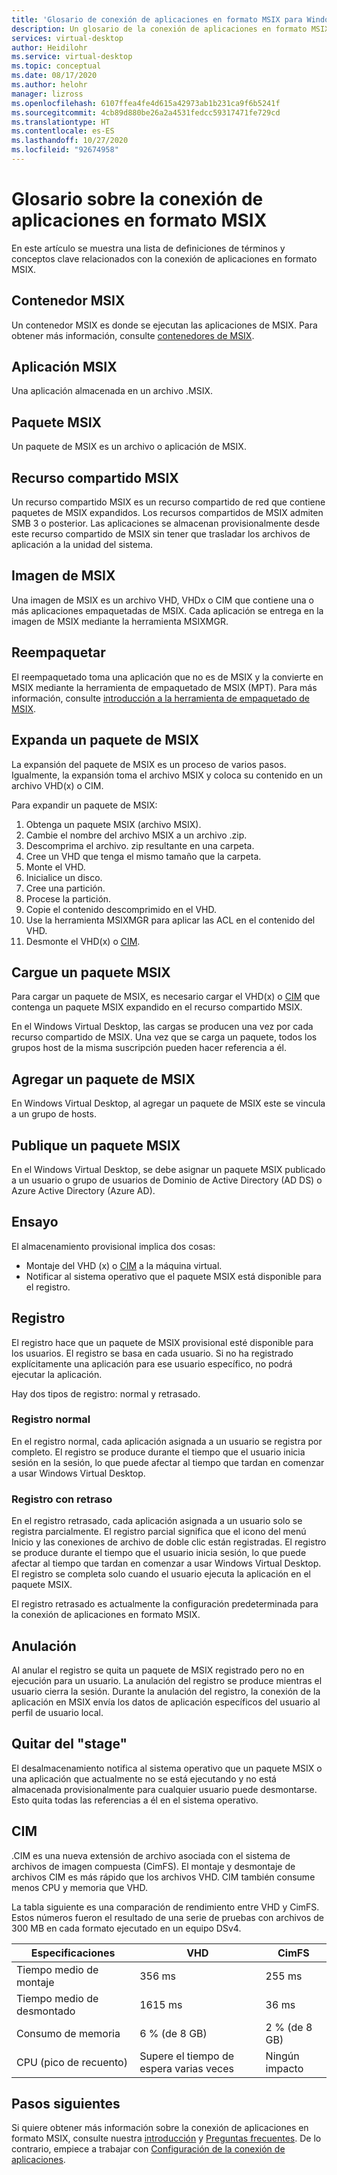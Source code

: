 ```yaml
---
title: 'Glosario de conexión de aplicaciones en formato MSIX para Windows Virtual Desktop: Azure'
description: Un glosario de la conexión de aplicaciones en formato MSIX con términos y conceptos.
services: virtual-desktop
author: Heidilohr
ms.service: virtual-desktop
ms.topic: conceptual
ms.date: 08/17/2020
ms.author: helohr
manager: lizross
ms.openlocfilehash: 6107ffea4fe4d615a42973ab1b231ca9f6b5241f
ms.sourcegitcommit: 4cb89d880be26a2a4531fedcc59317471fe729cd
ms.translationtype: HT
ms.contentlocale: es-ES
ms.lasthandoff: 10/27/2020
ms.locfileid: "92674958"
---
```

# <a name="msix-app-attach-glossary"></a>Glosario sobre la conexión de aplicaciones en formato MSIX

En este artículo se muestra una lista de definiciones de términos y conceptos clave relacionados con la conexión de aplicaciones en formato MSIX.

## <a name="msix-container"></a>Contenedor MSIX

Un contenedor MSIX es donde se ejecutan las aplicaciones de MSIX. Para obtener más información, consulte [contenedores de MSIX](/windows/msix/msix-container).

## <a name="msix-application"></a>Aplicación MSIX 

Una aplicación almacenada en un archivo .MSIX.

## <a name="msix-package"></a>Paquete MSIX 

Un paquete de MSIX es un archivo o aplicación de MSIX.

## <a name="msix-share"></a>Recurso compartido MSIX

Un recurso compartido MSIX es un recurso compartido de red que contiene paquetes de MSIX expandidos. Los recursos compartidos de MSIX admiten SMB 3 o posterior. Las aplicaciones se almacenan provisionalmente desde este recurso compartido de MSIX sin tener que trasladar los archivos de aplicación a la unidad del sistema.

## <a name="msix-image"></a>Imagen de MSIX

Una imagen de MSIX es un archivo VHD, VHDx o CIM que contiene una o más aplicaciones empaquetadas de MSIX. Cada aplicación se entrega en la imagen de MSIX mediante la herramienta MSIXMGR.

## <a name="repackage"></a>Reempaquetar

El reempaquetado toma una aplicación que no es de MSIX y la convierte en MSIX mediante la herramienta de empaquetado de MSIX (MPT). Para más información, consulte [introducción a la herramienta de empaquetado de MSIX](/windows/msix/packaging-tool/tool-overview).

## <a name="expand-an-msix-package"></a>Expanda un paquete de MSIX

La expansión del paquete de MSIX es un proceso de varios pasos. Igualmente, la expansión toma el archivo MSIX y coloca su contenido en un archivo VHD(x) o CIM. 

Para expandir un paquete de MSIX:

1. Obtenga un paquete MSIX (archivo MSIX).
2. Cambie el nombre del archivo MSIX a un archivo .zip.
3. Descomprima el archivo. zip resultante en una carpeta.
4. Cree un VHD que tenga el mismo tamaño que la carpeta.
5. Monte el VHD.
6. Inicialice un disco.
7. Cree una partición.
8. Procese la partición.
9. Copie el contenido descomprimido en el VHD.
10. Use la herramienta MSIXMGR para aplicar las ACL en el contenido del VHD.
11. Desmonte el VHD(x) o [CIM](#cim).

## <a name="upload-an-msix-package"></a>Cargue un paquete MSIX 

Para cargar un paquete de MSIX, es necesario cargar el VHD(x) o [CIM](#cim) que contenga un paquete MSIX expandido en el recurso compartido MSIX.

En el Windows Virtual Desktop, las cargas se producen una vez por cada recurso compartido de MSIX. Una vez que se carga un paquete, todos los grupos host de la misma suscripción pueden hacer referencia a él.

## <a name="add-an-msix-package"></a>Agregar un paquete de MSIX

En Windows Virtual Desktop, al agregar un paquete de MSIX este se vincula a un grupo de hosts.

## <a name="publish-an-msix-package"></a>Publique un paquete MSIX 

En el Windows Virtual Desktop, se debe asignar un paquete MSIX publicado a un usuario o grupo de usuarios de Dominio de Active Directory (AD DS) o Azure Active Directory (Azure AD).

## <a name="staging"></a>Ensayo

El almacenamiento provisional implica dos cosas:

- Montaje del VHD (x) o [CIM](#cim) a la máquina virtual.
- Notificar al sistema operativo que el paquete MSIX está disponible para el registro.

## <a name="registration"></a>Registro

El registro hace que un paquete de MSIX provisional esté disponible para los usuarios. El registro se basa en cada usuario. Si no ha registrado explícitamente una aplicación para ese usuario específico, no podrá ejecutar la aplicación.

Hay dos tipos de registro: normal y retrasado.

### <a name="regular-registration"></a>Registro normal

En el registro normal, cada aplicación asignada a un usuario se registra por completo. El registro se produce durante el tiempo que el usuario inicia sesión en la sesión, lo que puede afectar al tiempo que tardan en comenzar a usar Windows Virtual Desktop.

### <a name="delayed-registration"></a>Registro con retraso

En el registro retrasado, cada aplicación asignada a un usuario solo se registra parcialmente. El registro parcial significa que el icono del menú Inicio y las conexiones de archivo de doble clic están registradas. El registro se produce durante el tiempo que el usuario inicia sesión, lo que puede afectar al tiempo que tardan en comenzar a usar Windows Virtual Desktop. El registro se completa solo cuando el usuario ejecuta la aplicación en el paquete MSIX.

El registro retrasado es actualmente la configuración predeterminada para la conexión de aplicaciones en formato MSIX.

## <a name="deregistration"></a>Anulación

Al anular el registro se quita un paquete de MSIX registrado pero no en ejecución para un usuario. La anulación del registro se produce mientras el usuario cierra la sesión. Durante la anulación del registro, la conexión de la aplicación en MSIX envía los datos de aplicación específicos del usuario al perfil de usuario local.

## <a name="destage"></a>Quitar del "stage"

El desalmacenamiento notifica al sistema operativo que un paquete MSIX o una aplicación que actualmente no se está ejecutando y no está almacenada provisionalmente para cualquier usuario puede desmontarse. Esto quita todas las referencias a él en el sistema operativo.

## <a name="cim"></a>CIM

.CIM es una nueva extensión de archivo asociada con el sistema de archivos de imagen compuesta (CimFS). El montaje y desmontaje de archivos CIM es más rápido que los archivos VHD. CIM también consume menos CPU y memoria que VHD.

La tabla siguiente es una comparación de rendimiento entre VHD y CimFS. Estos números fueron el resultado de una serie de pruebas con archivos de 300 MB en cada formato ejecutado en un equipo DSv4.

|  Especificaciones                          | VHD                    | CimFS   |
|---------------------------------|--------------------------|-----------|
| Tiempo medio de montaje     | 356 ms                     | 255 ms      |
| Tiempo medio de desmontado   | 1615 ms                    | 36 ms       |
| Consumo de memoria | 6 % (de 8 GB)                      | 2 % (de 8 GB)       |
| CPU (pico de recuento)          | Supere el tiempo de espera varias veces | Ningún impacto |

## <a name="next-steps"></a>Pasos siguientes

Si quiere obtener más información sobre la conexión de aplicaciones en formato MSIX, consulte nuestra [introducción](what-is-app-attach.md) y [Preguntas frecuentes](app-attach-faq.md). De lo contrario, empiece a trabajar con [Configuración de la conexión de aplicaciones](app-attach.md).
